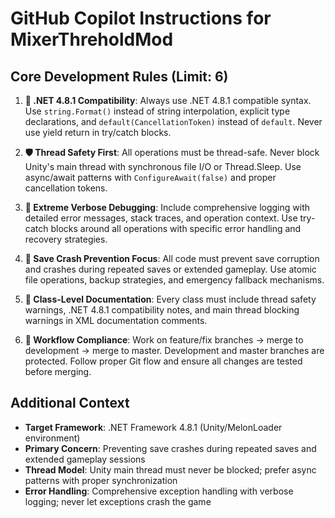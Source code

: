 # GitHub Copilot Instructions for MixerThreholdMod

## Core Development Rules (Limit: 6)

1. **🎯 .NET 4.8.1 Compatibility**: Always use .NET 4.8.1 compatible syntax. Use `string.Format()` instead of string interpolation, explicit type declarations, and `default(CancellationToken)` instead of `default`. Never use yield return in try/catch blocks.

2. **🛡️ Thread Safety First**: All operations must be thread-safe. Never block Unity's main thread with synchronous file I/O or Thread.Sleep. Use async/await patterns with `ConfigureAwait(false)` and proper cancellation tokens.

3. **🚨 Extreme Verbose Debugging**: Include comprehensive logging with detailed error messages, stack traces, and operation context. Use try-catch blocks around all operations with specific error handling and recovery strategies.

4. **💾 Save Crash Prevention Focus**: All code must prevent save corruption and crashes during repeated saves or extended gameplay. Use atomic file operations, backup strategies, and emergency fallback mechanisms.

5. **📝 Class-Level Documentation**: Every class must include thread safety warnings, .NET 4.8.1 compatibility notes, and main thread blocking warnings in XML documentation comments.

6. **🔄 Workflow Compliance**: Work on feature/fix branches → merge to development → merge to master. Development and master branches are protected. Follow proper Git flow and ensure all changes are tested before merging.

## Additional Context

- **Target Framework**: .NET Framework 4.8.1 (Unity/MelonLoader environment)
- **Primary Concern**: Preventing save crashes during repeated saves and extended gameplay sessions
- **Thread Model**: Unity main thread must never be blocked; prefer async patterns with proper synchronization
- **Error Handling**: Comprehensive exception handling with verbose logging; never let exceptions crash the game